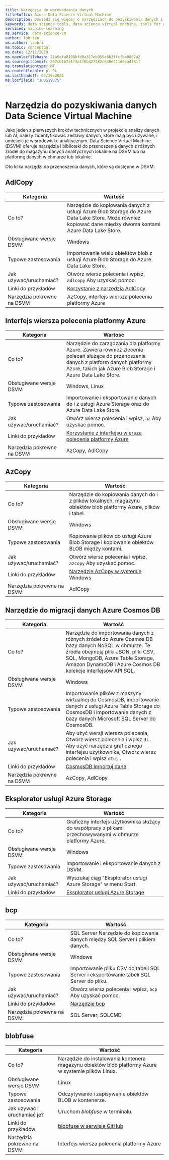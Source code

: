 ```yaml
---
title: Narzędzia do wprowadzania danych
titleSuffix: Azure Data Science Virtual Machine
description: Dowiedz się więcej o narzędziach do pozyskiwania danych i narzędziach, które są wstępnie zainstalowane na Data Science Virtual Machine.
keywords: data science tools, data science virtual machine, tools for data science, linux data science
services: machine-learning
ms.service: data-science-vm
author: lobrien
ms.author: laobri
ms.topic: conceptual
ms.date: 12/12/2019
ms.openlocfilehash: 21a6efa8108bfd0a317eb955e8b3ffcfba0862a2
ms.sourcegitcommit: 867cb1b7a1f3a1f0b427282c648d411d0ca4f81f
ms.translationtype: MT
ms.contentlocale: pl-PL
ms.lasthandoff: 03/19/2021
ms.locfileid: "100519375"
---
```

# <a name="data-science-virtual-machine-data-ingestion-tools"></a>Narzędzia do pozyskiwania danych Data Science Virtual Machine

Jako jeden z pierwszych kroków technicznych w projekcie analizy danych lub AI, należy zidentyfikować zestawy danych, które mają być używane, i umieścić je w środowisku analitycznym. Data Science Virtual Machine (DSVM) oferuje narzędzia i biblioteki do przenoszenia danych z różnych źródeł do magazynu danych analitycznych lokalnie na DSVM lub na platformę danych w chmurze lub lokalnie.

Oto kilka narzędzi do przenoszenia danych, które są dostępne w DSVM.

## <a name="adlcopy"></a>AdlCopy

| Kategoria | Wartość |
| ------------- | ------------- |
| Co to?   | Narzędzie do kopiowania danych z usługi Azure Blob Storage do Azure Data Lake Store. Może również kopiować dane między dwoma kontami Azure Data Lake Store.      |
| Obsługiwane wersje DSVM      | Windows      |
| Typowe zastosowania      | Importowanie wielu obiektów blob z usługi Azure Blob Storage do Azure Data Lake Store.      |
|  Jak używać/uruchamiać?    |   Otwórz wiersz polecenia i wpisz, `adlcopy` Aby uzyskać pomoc.    |
| Linki do przykładów      | [Korzystanie z narzędzia AdlCopy](../../data-lake-store/data-lake-store-copy-data-azure-storage-blob.md)      |
| Narzędzia pokrewne na DSVM      | AzCopy, interfejs wiersza polecenia platformy Azure     |

## <a name="azure-cli"></a>Interfejs wiersza polecenia platformy Azure

| Kategoria | Wartość |
| ------------- | ------------- |
| Co to?   | Narzędzie do zarządzania dla platformy Azure. Zawiera również zlecenia poleceń służące do przenoszenia danych z platform danych platformy Azure, takich jak Azure Blob Storage i Azure Data Lake Store.     |
| Obsługiwane wersje DSVM      | Windows, Linux     |
| Typowe zastosowania      | Importowanie i eksportowanie danych do i z usługi Azure Storage oraz do Azure Data Lake Store.      |
|  Jak używać/uruchamiać?    |   Otwórz wiersz polecenia i wpisz, `az` Aby uzyskać pomoc.    |
| Linki do przykładów      | [Korzystanie z interfejsu wiersza polecenia platformy Azure](/cli/azure)     |
| Narzędzia pokrewne na DSVM      | AzCopy, AdlCopy      |


## <a name="azcopy"></a>AzCopy

| Kategoria | Wartość |
| ------------- | ------------- |
| Co to?   | Narzędzie do kopiowania danych do i z plików lokalnych, magazynu obiektów blob platformy Azure, plików i tabel.      |
| Obsługiwane wersje DSVM      | Windows      |
| Typowe zastosowania      | Kopiowanie plików do usługi Azure Blob Storage i kopiowanie obiektów BLOB między kontami.      |
|  Jak używać/uruchamiać?    |   Otwórz wiersz polecenia i wpisz, `azcopy` Aby uzyskać pomoc.    |
| Linki do przykładów      | [Narzędzie AzCopy w systemie Windows](../../storage/common/storage-use-azcopy-v10.md)      |
| Narzędzia pokrewne na DSVM      | AdlCopy     |


## <a name="azure-cosmos-db-data-migration-tool"></a>Narzędzie do migracji danych Azure Cosmos DB

| Kategoria | Wartość |
| ------------- | ------------- |
| Co to?   | Narzędzie do importowania danych z różnych źródeł do Azure Cosmos DB bazy danych NoSQL w chmurze. Te źródła obejmują pliki JSON, pliki CSV, SQL, MongoDB, Azure Table Storage, Amazon DynamoDB i Azure Cosmos DB kolekcje interfejsów API SQL.      |
| Obsługiwane wersje DSVM      | Windows      |
| Typowe zastosowania      | Importowanie plików z maszyny wirtualnej do CosmosDB, importowanie danych z usługi Azure Table Storage do CosmosDB i importowanie danych z bazy danych Microsoft SQL Server do CosmosDB.     |
|  Jak używać/uruchamiać?    |   Aby użyć wersji wiersza polecenia, Otwórz wiersz polecenia i wpisz `dt` . Aby użyć narzędzia graficznego interfejsu użytkownika, Otwórz wiersz polecenia i wpisz `dtui` .    |
| Linki do przykładów      | [CosmosDB Importuj dane](../../cosmos-db/import-data.md)      |
| Narzędzia pokrewne na DSVM      | AzCopy, AdlCopy      |

## <a name="azure-storage-explorer"></a>Eksplorator usługi Azure Storage

| Kategoria | Wartość |
| ------------- | ------------- |
| Co to?   | Graficzny interfejs użytkownika służący do współpracy z plikami przechowywanymi w chmurze platformy Azure. |
| Obsługiwane wersje DSVM      | Windows      |
| Typowe zastosowania      | Importowanie i eksportowanie danych z DSVM.    |
|  Jak używać/uruchamiać?    | Wyszukaj ciąg "Eksplorator usługi Azure Storage" w menu Start. |
| Linki do przykładów      | [Eksplorator usługi Azure Storage](vm-do-ten-things.md#access-azure-data-and-analytics-services)      |


## <a name="bcp"></a>bcp

| Kategoria | Wartość |
| ------------- | ------------- |
| Co to?   | SQL Server Narzędzie do kopiowania danych między SQL Server i plikiem danych.      |
| Obsługiwane wersje DSVM      | Windows      |
| Typowe zastosowania      | Importowanie pliku CSV do tabeli SQL Server i eksportowanie tabeli SQL Server do pliku.      |
|  Jak używać/uruchamiać?    |   Otwórz wiersz polecenia i wpisz, `bcp` Aby uzyskać pomoc.    |
| Linki do przykładów      | [Narzędzie bcp](/sql/tools/bcp-utility)      |
| Narzędzia pokrewne na DSVM      | SQL Server, SQLCMD      |

## <a name="blobfuse"></a>blobfuse

| Kategoria | Wartość |
| ------------- | ------------- |
| Co to?   | Narzędzie do instalowania kontenera magazynu obiektów blob platformy Azure w systemie plików Linux.      |
| Obsługiwane wersje DSVM      | Linux      |
| Typowe zastosowania      | Odczytywanie i zapisywanie obiektów BLOB w kontenerze.      |
|  Jak używać i uruchamiać je?    |   Uruchom _blobfuse_ w terminalu.    |
| Linki do przykładów      | [blobfuse w serwisie GitHub](https://github.com/Azure/azure-storage-fuse)      |
| Narzędzia pokrewne na DSVM      | Interfejs wiersza polecenia platformy Azure      |